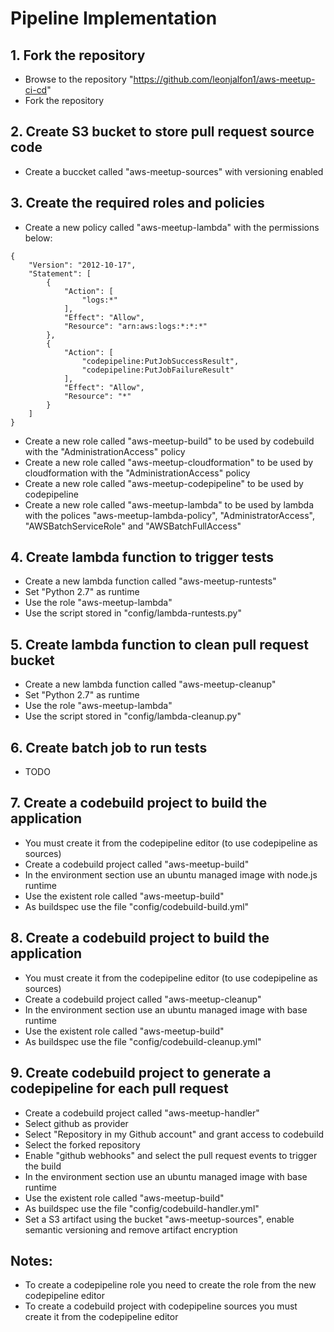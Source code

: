 # Pipeline Implementation

## 1. Fork the repository

 - Browse to the repository "https://github.com/leonjalfon1/aws-meetup-ci-cd"
 - Fork the repository
 
## 2. Create S3 bucket to store pull request source code

 - Create a buccket called "aws-meetup-sources" with versioning enabled 
 
## 3. Create the required roles and policies

 - Create a new policy called "aws-meetup-lambda" with the permissions below:
```
{
    "Version": "2012-10-17",
    "Statement": [
        {
            "Action": [
                "logs:*"
            ],
            "Effect": "Allow",
            "Resource": "arn:aws:logs:*:*:*"
        },
        {
            "Action": [
                "codepipeline:PutJobSuccessResult",
                "codepipeline:PutJobFailureResult"
            ],
            "Effect": "Allow",
            "Resource": "*"
        }
    ]
}
```
 - Create a new role called "aws-meetup-build" to be used by codebuild with the "AdministrationAccess" policy
 - Create a new role called "aws-meetup-cloudformation" to be used by cloudformation with the "AdministrationAccess" policy
 - Create a new role called "aws-meetup-codepipeline" to be used by codepipeline
 - Create a new role called "aws-meetup-lambda" to be used by lambda with the polices "aws-meetup-lambda-policy", "AdministratorAccess", "AWSBatchServiceRole" and "AWSBatchFullAccess"
 
## 4. Create lambda function to trigger tests

 - Create a new lambda function called "aws-meetup-runtests"
 - Set "Python 2.7" as runtime
 - Use the role "aws-meetup-lambda"
 - Use the script stored in "config/lambda-runtests.py" 
 
## 5. Create lambda function to clean pull request bucket

 - Create a new lambda function called "aws-meetup-cleanup"
 - Set "Python 2.7" as runtime
 - Use the role "aws-meetup-lambda"
 - Use the script stored in "config/lambda-cleanup.py"
 
## 6. Create batch job to run tests

 - TODO

## 7. Create a codebuild project to build the application

 - You must create it from the codepipeline editor (to use codepipeline as sources)
 - Create a codebuild project called "aws-meetup-build"
 - In the environment section use an ubuntu managed image with node.js runtime
 - Use the existent role called "aws-meetup-build"
 - As buildspec use the file "config/codebuild-build.yml"

## 8. Create a codebuild project to build the application

 - You must create it from the codepipeline editor (to use codepipeline as sources)
 - Create a codebuild project called "aws-meetup-cleanup"
 - In the environment section use an ubuntu managed image with base runtime
 - Use the existent role called "aws-meetup-build"
 - As buildspec use the file "config/codebuild-cleanup.yml"
 
## 9. Create codebuild project to generate a codepipeline for each pull request

 - Create a codebuild project called "aws-meetup-handler"
 - Select github as provider
 - Select "Repository in my Github account" and grant access to codebuild
 - Select the forked repository
 - Enable "github webhooks" and select the pull request events to trigger the build
 - In the environment section use an ubuntu managed image with base runtime
 - Use the existent role called "aws-meetup-build"
 - As buildspec use the file "config/codebuild-handler.yml"
 - Set a S3 artifact using the bucket "aws-meetup-sources", enable semantic versioning and remove artifact encryption
 
 
 ## Notes:
 
 - To create a codepipeline role you need to create the role from the new codepipeline editor
 - To create a codebuild project with codepipeline sources you must create it from the codepipeline editor

